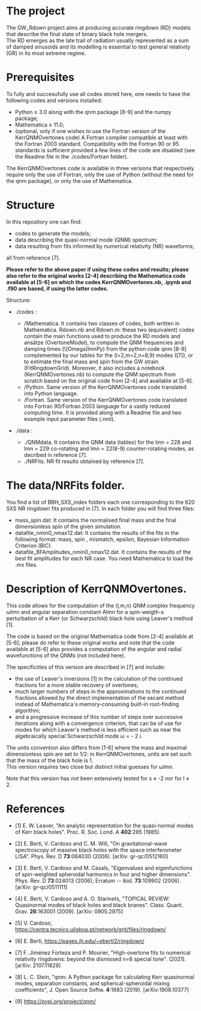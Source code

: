 # The project
 
The GW_Rdown project aims at producing accurate ringdown (RD) models that describe the final state of binary black hole mergers. <br>
The RD emerges as the late trail of radiation usually represented as a sum of damped sinusoids and its modelling is essential to test general relativity (GR) in its most extreme regime.  


# Prerequisites

To fully and succesufully use all codes stored here, one needs to have the following codes and versions installed:
* Python ≥ 3.0 along with the qnm package [8-9] and the numpy package;
* Mathematica ≥ 11.0;
* (optional, only if one wishes to use the Fortran version of the KerrQNMOvertones code) A Fortran compiler compatible at least with the Fortran 2003 standard. Compatibility with the Fortran 90 or 95 standards is sufficient provided a few lines of the code are disabled (see the Readme file in the ./codes/Fortran folder).

The KerrQNMOvertones code is available in three versions that respectively require only the use of Fortran, only the use of Python (without the need for the qnm package), or only the use of Mathematica.


# Structure

In this repository one can find: 
* codes to generate the models;
* data describing the quasi-normal mode (QNM) spectrum;
* data resulting from fits informed by numerical relativity (NR) waveforms;

all from reference [7].<br>

**Please refer to the above paper if using these codes and results; please also refer to the original works [2-4] describing the Mathematica code available at [5-6] on which the codes KerrQNMOvertones.nb, .ipynb and .f90 are based, if using the latter codes.**


Structure:
* ./codes :  
  * /Mathematica. It contains two classes of codes, both written in Mathematica. Rdown.nb and Rdown.m: these two (equivalent) codes contain the main functions                                      used to produce the RD models and ansätze (OvertoneModel), to compute the QNM frequencies and damping times (\\[Omega]lmnPy) from                                    the python code qnm [8-9] complemented by our tables for the (l=2,m=2,n=8,9) modes ([7]), or to estimate the final mass and spin
                               from the GW strain (FitRingdownGrid). 
                                   Moreover, it also includes a notebook (KerrQNMOvertones.nb) to compute the QNM spectrum from scratch based on the original code 
                               from [2-4] and available at [5-6]. 
  * /Python. Same version of the KerrQNMOvertones code translated into Python language.
  * /Fortran. Same version of the KerrQNMOvertones code translated into Fortran 90/Fortran 2003 language for a vastly reduced computing time. It is provided along with a Readme file and two example input parameter files (.nml).
                                   
* ./data :    
  * ./QNMdata. It contains the QNM data (tables) for the lmn = 228 and lmn = 229 co-rotating and lmn = 22(8-9) counter-rotating modes, as decribed in reference [7].
  * ./NRFits. NR fit results obtained by reference [7].                                  

# The data/NRFits folder.

You find a list of BBH_SXS_index folders each one corresponding to the 620 SXS NR ringdown fits produced in [7]. In each folder you will find three files:

* mass_spin.dat: It contains the normalised final mass and the final dimensionless spin of the given simulation.
* datafile_nmin0_nmax12.dat: It contains the results of the fits in the following format: mass, spin , mismatch, epsilon, Bayesian Information Criterion (BIC).
* datafile_BFAmplitudes_nmin0_nmax12.dat. It contains the results of the best fit amplitudes for each NR case. You need Mathematica to load the .mx files.

# Description of KerrQNMOvertones.

This code allows for the computation of the (l,m,n) QNM complex frequency ωlmn and angular separation constant Almn for a spin-weigth-s perturbation of a Kerr (or Schwarzschild) black hole using Leaver's method [1].

The code is based on the original Mathematica code from [2-4] available at [5-6]; please do refer to these original works and note that the code available at [5-6] also provides a computation of the angular and radial wavefunctions of the QNMs (not included here).

The specificities of this version are described in [7] and include:
* the use of Leaver's inversions [1] in the calculation of the continued fractions for a more stable recovery of overtones;
* much larger numbers of steps in the approximations to the continued fractions allowed by the direct implementation of the secant method instead of Mathematica's
       memory-consuming built-in root-finding algorithm;
* and a progressive increase of this number of steps over successive iterations along with a convergence criterion, that can be of use for modes for which Leaver's method is less efficient such as near the algebraically special Schwarzschild mode ω = - 2 *i*.
   
The units convention also differs from [1-6] where the mass and maximal dimensionless spin are set to 1/2: in KerrQNMOvertones, units are set such that the mass of the black hole is 1. <br>
This version requires two close but distinct initial guesses for ωlmn.

Note that this version has *not* been extensively tested for s ≠ -2 nor for l ≠ 2.
    
    
    
# References

* [1] E. W. Leaver, "An analytic representation for the quasi-normal modes of Kerr black holes".  Proc. R. Soc. Lond. A **402**:285 (1985).

* [2] E. Berti, V. Cardoso and C. M. Will, "On gravitational-wave spectroscopy of massive black holes with the space interferometer LISA".  Phys. Rev. D **73**:064030 (2006).  [arXiv: gr-qc/0512160]

* [3] E. Berti, V. Cardoso and M. Casals, "Eigenvalues and eigenfunctions of spin-weighted spheroidal harmonics in four and higher dimensions".  Phys. Rev. D **73**:024013 (2006);  Erratum -- ibid. **73**:109902 (2006).  [arXiv: gr-qc/0511111]

* [4] E. Berti, V. Cardoso and A. O. Starinets, "TOPICAL REVIEW: Quasinormal modes of black holes and black branes".  Class. Quant. Grav. **26**:163001 (2009).  [arXiv: 0905.2975]

* [5] V. Cardoso, https://centra.tecnico.ulisboa.pt/network/grit/files/ringdown/

* [6] E. Berti, https://pages.jh.edu/~eberti2/ringdown/

* [7] F. Jiménez Forteza and P. Mourier, "High-overtone fits to numerical relativity ringdowns: beyond the dismissed n=8 special tone".  (2021).  [arXiv: 2107.11829]

* [8] L. C. Stein, "qnm: A Python package for calculating Kerr quasinormal modes, separation constants, and spherical-spheroidal mixing coefficients",  J. Open Source Softw. **4**:1683 (2019). [arXiv:1908.10377]

* [9] https://pypi.org/project/qnm/

